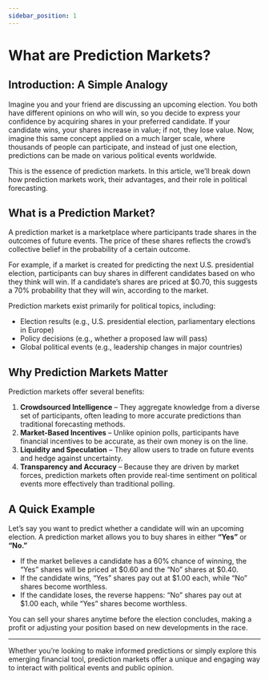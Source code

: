 ```yaml
---
sidebar_position: 1
---
```

# What are Prediction Markets?

## Introduction: A Simple Analogy

Imagine you and your friend are discussing an upcoming election. You both have different opinions on who will win, so you decide to express your confidence by acquiring shares in your preferred candidate. If your candidate wins, your shares increase in value; if not, they lose value. Now, imagine this same concept applied on a much larger scale, where thousands of people can participate, and instead of just one election, predictions can be made on various political events worldwide.

This is the essence of prediction markets. In this article, we’ll break down how prediction markets work, their advantages, and their role in political forecasting.

## What is a Prediction Market?

A prediction market is a marketplace where participants trade shares in the outcomes of future events. The price of these shares reflects the crowd’s collective belief in the probability of a certain outcome.

For example, if a market is created for predicting the next U.S. presidential election, participants can buy shares in different candidates based on who they think will win. If a candidate’s shares are priced at $0.70, this suggests a 70% probability that they will win, according to the market.

Prediction markets exist primarily for political topics, including:

- Election results (e.g., U.S. presidential election, parliamentary elections in Europe)
- Policy decisions (e.g., whether a proposed law will pass)
- Global political events (e.g., leadership changes in major countries)

## Why Prediction Markets Matter

Prediction markets offer several benefits:

1. **Crowdsourced Intelligence** – They aggregate knowledge from a diverse set of participants, often leading to more accurate predictions than traditional forecasting methods.
2. **Market-Based Incentives** – Unlike opinion polls, participants have financial incentives to be accurate, as their own money is on the line.
3. **Liquidity and Speculation** – They allow users to trade on future events and hedge against uncertainty.
4. **Transparency and Accuracy** – Because they are driven by market forces, prediction markets often provide real-time sentiment on political events more effectively than traditional polling.

## A Quick Example

Let’s say you want to predict whether a candidate will win an upcoming election. A prediction market allows you to buy shares in either **“Yes”** or **“No.”**

- If the market believes a candidate has a 60% chance of winning, the “Yes” shares will be priced at \$0.60 and the “No” shares at \$0.40.
- If the candidate wins, “Yes” shares pay out at $1.00 each, while “No” shares become worthless.
- If the candidate loses, the reverse happens: “No” shares pay out at $1.00 each, while “Yes” shares become worthless.

You can sell your shares anytime before the election concludes, making a profit or adjusting your position based on new developments in the race.

---

Whether you’re looking to make informed predictions or simply explore this emerging financial tool, prediction markets offer a unique and engaging way to interact with political events and public opinion.

